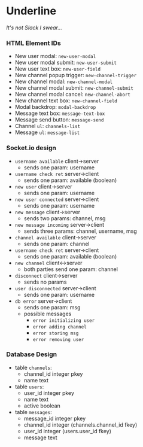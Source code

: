 # Underline
_It's not Slack I swear..._

### HTML Element IDs
 - New user modal: `new-user-modal`
 - New user modal submit: `new-user-submit`
 - New user text box: `new-user-field`
 - New channel popup trigger: `new-channel-trigger`
 - New channel modal: `new-channel-modal`
 - New channel modal submit: `new-channel-submit`
 - New channel modal cancel: `new-channel-abort`
 - New channel text box: `new-channel-field`
 - Modal backdrop: `modal-backdrop`
 - Message text box: `message-text-box`
 - Message send button: `message-send`
 - Channel `ul`: `channels-list`
 - Message `ul`: `message-list`

### Socket.io design
 - `username available` client->server
    - sends one param: username
 - `username check ret` server->client
    - sends one param: available (boolean)
 - `new user` client->server
    - sends one param: username
 - `new user connected` server->client
    - sends one param: username
 - `new message` client->server
    - sends two params: channel, msg
 - `new message incoming` server->client
    - sends three params: channel, username, msg
 - `channel available` client->server
    - sends one param: channel
 - `username check ret` server->client
    - sends one param: available (boolean)
 - `new channel` client<->server
    - both parties send one param: channel
 - `disconnect` client->server
    - sends no params
 - `user disconnected` server->client
    - sends one param: username
 - `db error` server->client
    - sends one param: msg
    - possible messages
      - `error initializing user`
      - `error adding channel`
      - `error storing msg`
      - `error removing user`

### Database Design
 - table `channels`:
     - channel_id integer pkey
     - name text
 - table `users`:
     - user_id integer pkey
     - name text
     - active boolean
 - table `messages`:
     - message_id integer pkey
     - channel_id integer (channels.channel_id fkey)
     - user_id integer (users.user_id fkey)
     - message text